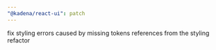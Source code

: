```yaml
---
"@kadena/react-ui": patch
---
```


fix styling errors caused by missing tokens references from the styling refactor
